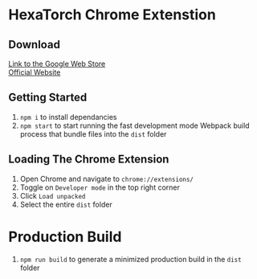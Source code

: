 # HexaTorch Chrome Extenstion

## Download
[Link to the Google Web Store](https://chrome.google.com/webstore/detail/hexatorch/hmganhlloociacleeplakhknjgoncbae/related?hl=en&authuser=5)  
[Official Website](https://www.hexatorch.xyz/)

## Getting Started

1. `npm i` to install dependancies
2. `npm start` to start running the fast development mode Webpack build process that bundle files into the `dist` folder

## Loading The Chrome Extension

1. Open Chrome and navigate to `chrome://extensions/`
2. Toggle on `Developer mode` in the top right corner
3. Click `Load unpacked`
4. Select the entire `dist` folder

# Production Build

1. `npm run build` to generate a minimized production build in the `dist` folder
